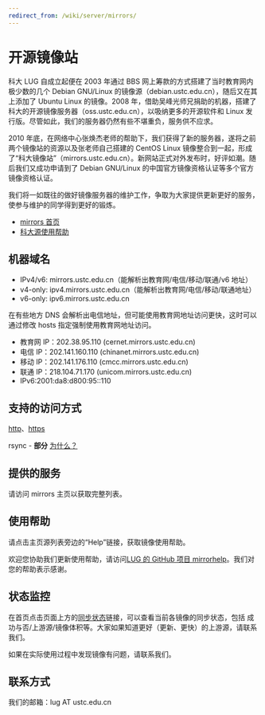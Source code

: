 ```yaml
---
redirect_from: /wiki/server/mirrors/
---
```


# 开源镜像站

科大 LUG 自成立起便在 2003 年通过 BBS 网上筹款的方式搭建了当时教育网内极少数的几个 Debian GNU/Linux 的镜像源（debian.ustc.edu.cn），随后又在其上添加了 Ubuntu Linux 的镜像。2008 年，借助吴峰光师兄捐助的机器，搭建了科大的开源镜像服务器（oss.ustc.edu.cn），以吸纳更多的开源软件和 Linux 发行版。尽管如此，我们的服务器仍然有些不堪重负，服务供不应求。

2010 年底，在网络中心张焕杰老师的帮助下，我们获得了新的服务器，遂将之前两个镜像站的资源以及张老师自己搭建的 CentOS Linux 镜像整合到一起，形成了“科大镜像站”（mirrors.ustc.edu.cn）。新网站正式对外发布时，好评如潮。随后我们又成功申请到了 Debian GNU/Linux 的中国官方镜像资格认证等多个官方镜像资格认证。

我们将一如既往的做好镜像服务器的维护工作，争取为大家提供更新更好的服务，使参与维护的同学得到更好的锻炼。

- [mirrors 首页](//mirrors.ustc.edu.cn/)
- [科大源使用帮助](//mirrors.ustc.edu.cn/help/)

## 机器域名

- IPv4/v6: mirrors.ustc.edu.cn（能解析出教育网/电信/移动/联通/v6 地址）
- v4-only: ipv4.mirrors.ustc.edu.cn（能解析出教育网/电信/移动/联通地址）
- v6-only: ipv6.mirrors.ustc.edu.cn

在有些地方 DNS 会解析出电信地址，但可能使用教育网地址访问更快，这时可以通过修改 hosts 指定强制使用教育网地址访问。

- 教育网 IP：202.38.95.110 (cernet.mirrors.ustc.edu.cn)
- 电信 IP：202.141.160.110 (chinanet.mirrors.ustc.edu.cn)
- 移动 IP：202.141.176.110 (cmcc.mirrors.ustc.edu.cn)
- 联通 IP：218.104.71.170 (unicom.mirrors.ustc.edu.cn)
- IPv6:2001:da8:d800:95::110

## 支持的访问方式

[http](http://mirrors.ustc.edu.cn/)、[https](https://mirrors.ustc.edu.cn/)

rsync - **部分** [为什么？](https://servers.ustclug.org/2014/08/mirrors-newest-changes/)

## 提供的服务

请访问 mirrors 主页以获取完整列表。

## 使用帮助

请点击主页源列表旁边的“Help”链接，获取镜像使用帮助。

欢迎您协助我们更新使用帮助，请访问[LUG 的 GitHub 项目 mirrorhelp](https://github.com/ustclug/mirrorhelp)。我们对您的帮助表示感谢。

## 状态监控

在首页点击页面上方的[同步状态](https://mirrors.ustc.edu.cn/status)链接，可以查看当前各镜像的同步状态，包括 成功与否/上游源/镜像体积等。大家如果知道更好（更新、更快）的上游源，请联系我们。

如果在实际使用过程中发现镜像有问题，请联系我们。

## 联系方式

我们的邮箱：lug AT ustc.edu.cn
